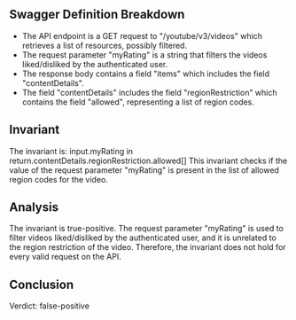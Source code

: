## Swagger Definition Breakdown
- The API endpoint is a GET request to "/youtube/v3/videos" which retrieves a list of resources, possibly filtered.
- The request parameter "myRating" is a string that filters the videos liked/disliked by the authenticated user.
- The response body contains a field "items" which includes the field "contentDetails".
- The field "contentDetails" includes the field "regionRestriction" which contains the field "allowed", representing a list of region codes.

## Invariant
The invariant is: input.myRating in return.contentDetails.regionRestriction.allowed[]
This invariant checks if the value of the request parameter "myRating" is present in the list of allowed region codes for the video.

## Analysis
The invariant is true-positive. The request parameter "myRating" is used to filter videos liked/disliked by the authenticated user, and it is unrelated to the region restriction of the video. Therefore, the invariant does not hold for every valid request on the API.

## Conclusion
Verdict: false-positive
